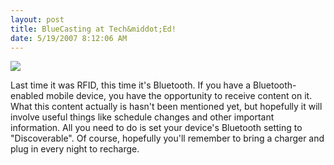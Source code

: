 ```yaml
---
layout: post
title: BlueCasting at Tech&middot;Ed!
date: 5/19/2007 8:12:06 AM
---
```


[![](http://gwb.blob.core.windows.net/sdorman/WindowsLiveWriter/BlueCastingatTechEd_7348/bluecasting_thumb.jpg)](http://gwb.blob.core.windows.net/sdorman/WindowsLiveWriter/BlueCastingatTechEd_7348/bluecasting2.jpg)  

Last time it was RFID, this time it's Bluetooth. If you have a Bluetooth-enabled mobile device, you have the opportunity to receive content on it. What this content actually is hasn't been mentioned yet, but hopefully it will involve useful things like schedule changes and other important information. All you need to do is set your device's Bluetooth setting to "Discoverable". Of course, hopefully you'll remember to bring a charger and plug in every night to recharge.
